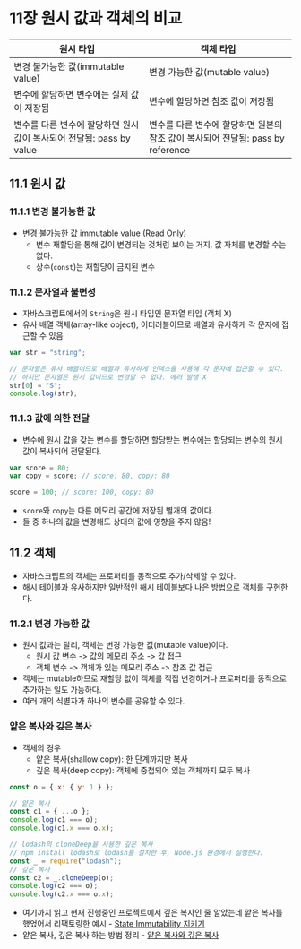 # 11장 원시 값과 객체의 비교

| 원시 타입                                                            | 객체 타입                                                                       |
| -------------------------------------------------------------------- | ------------------------------------------------------------------------------- |
| 변경 불가능한 값(immutable value)                                    | 변경 가능한 값(mutable value)                                                   |
| 변수에 할당하면 변수에는 실제 값이 저장됨                            | 변수에 할당하면 참조 값이 저장됨                                                |
| 변수를 다른 변수에 할당하면 원시 값이 복사되어 전달됨: pass by value | 변수를 다른 변수에 할당하면 원본의 참조 값이 복사되어 전달됨: pass by reference |

## 11.1 원시 값

### 11.1.1 변경 불가능한 값

- 변경 불가능한 값 immutable value (Read Only)
  - 변수 재할당을 통해 값이 변경되는 것처럼 보이는 거지, 값 자체를 변경할 수는 없다.
  - 상수(`const`)는 재할당이 금지된 변수

### 11.1.2 문자열과 불변성

- 자바스크립트에서의 `String`은 원시 타입인 문자열 타입 (객체 X)
- 유사 배열 객체(array-like object), 이터러블이므로 배열과 유사하게 각 문자에 접근할 수 있음

```javascript
var str = "string";

// 문자열은 유사 배열이므로 배열과 유사하게 인덱스를 사용해 각 문자에 접근할 수 있다.
// 하지만 문자열은 원시 값이므로 변경할 수 없다. 에러 발생 X
str[0] = "S";
console.log(str);
```

### 11.1.3 값에 의한 전달

- 변수에 원시 값을 갖는 변수를 할당하면 할당받는 변수에는 할당되는 변수의 원시 값이 복사되어 전달된다.

```javascript
var score = 80;
var copy = score; // score: 80, copy: 80

score = 100; // score: 100, copy: 80
```

- `score`와 `copy`는 다른 메모리 공간에 저장된 별개의 값이다.
- 둘 중 하나의 값을 변경해도 상대의 값에 영향을 주지 않음!

## 11.2 객체

- 자바스크립트의 객체는 프로퍼티를 동적으로 추가/삭제할 수 있다.
- 해시 테이블과 유사하지만 일반적인 해시 테이블보다 나은 방법으로 객체를 구현한다.

### 11.2.1 변경 가능한 값

- 원시 값과는 달리, 객체는 변경 가능한 값(mutable value)이다.
  - 원시 값 변수 -> 값의 메모리 주소 -> 값 접근
  - 객체 변수 -> 객체가 있는 메모리 주소 -> 참조 값 접근
- 객체는 mutable하므로 재할당 없이 객체를 직접 변경하거나 프로퍼티를 동적으로 추가하는 일도 가능하다.
- 여러 개의 식별자가 하나의 변수를 공유할 수 있다.

### 얕은 복사와 깊은 복사

- 객체의 경우
  - 얕은 복사(shallow copy): 한 단계까지만 복사
  - 깊은 복사(deep copy): 객체에 중첩되어 있는 객체까지 모두 복사

```javascript
const o = { x: { y: 1 } };

// 얕은 복사
const c1 = { ...o };
console.log(c1 === o);
console.log(c1.x === o.x);

// lodash의 cloneDeep을 사용한 깊은 복사
// npm install lodash로 lodash를 설치한 후, Node.js 환경에서 실행한다.
const _ = require("lodash");
// 깊은 복사
const c2 = _.cloneDeep(o);
console.log(c2 === o);
console.log(c2.x === o.x);
```

- 여기까지 읽고 현재 진행중인 프로젝트에서 깊은 복사인 줄 알았는데 얕은 복사를 했었어서 리팩토링한 예시 - [State Immutability 지키기](../../Redux/state의-Immutability-유지하기.md)
- 얕은 복사, 깊은 복사 하는 방법 정리 - [얕은 복사와 깊은 복사](../%EC%96%95%EC%9D%80-%EB%B3%B5%EC%82%AC-%EA%B9%8A%EC%9D%80-%EB%B3%B5%EC%82%AC.md)
